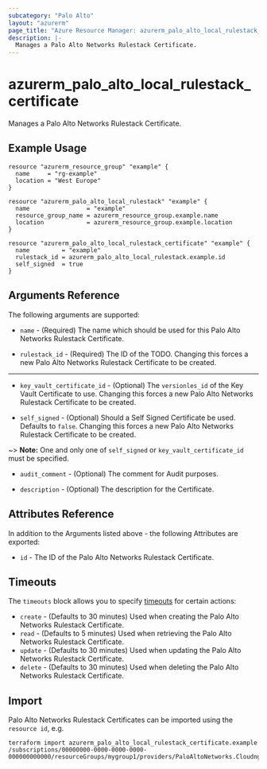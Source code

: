 ```yaml
---
subcategory: "Palo Alto"
layout: "azurerm"
page_title: "Azure Resource Manager: azurerm_palo_alto_local_rulestack_certificate"
description: |-
  Manages a Palo Alto Networks Rulestack Certificate.
---
```


# azurerm_palo_alto_local_rulestack_certificate

Manages a Palo Alto Networks Rulestack Certificate.

## Example Usage

```hcl
resource "azurerm_resource_group" "example" {
  name     = "rg-example"
  location = "West Europe"
}

resource "azurerm_palo_alto_local_rulestack" "example" {
  name                = "example"
  resource_group_name = azurerm_resource_group.example.name
  location            = azurerm_resource_group.example.location
}

resource "azurerm_palo_alto_local_rulestack_certificate" "example" {
  name         = "example"
  rulestack_id = azurerm_palo_alto_local_rulestack.example.id
  self_signed  = true
}
```

## Arguments Reference

The following arguments are supported:

* `name` - (Required) The name which should be used for this Palo Alto Networks Rulestack Certificate.

* `rulestack_id` - (Required) The ID of the TODO. Changing this forces a new Palo Alto Networks Rulestack Certificate to be created.

---

* `key_vault_certificate_id` - (Optional) The `versionles_id` of the Key Vault Certificate to use. Changing this forces a new Palo Alto Networks Rulestack Certificate to be created.

* `self_signed` - (Optional) Should a Self Signed Certificate be used. Defaults to `false`. Changing this forces a new Palo Alto Networks Rulestack Certificate to be created.

~> **Note:** One and only one of `self_signed` or `key_vault_certificate_id` must be specified.

* `audit_comment` - (Optional) The comment for Audit purposes.

* `description` - (Optional) The description for the Certificate.

## Attributes Reference

In addition to the Arguments listed above - the following Attributes are exported: 

* `id` - The ID of the Palo Alto Networks Rulestack Certificate.

## Timeouts

The `timeouts` block allows you to specify [timeouts](https://www.terraform.io/language/resources/syntax#operation-timeouts) for certain actions:

* `create` - (Defaults to 30 minutes) Used when creating the Palo Alto Networks Rulestack Certificate.
* `read` - (Defaults to 5 minutes) Used when retrieving the Palo Alto Networks Rulestack Certificate.
* `update` - (Defaults to 30 minutes) Used when updating the Palo Alto Networks Rulestack Certificate.
* `delete` - (Defaults to 30 minutes) Used when deleting the Palo Alto Networks Rulestack Certificate.

## Import

Palo Alto Networks Rulestack Certificates can be imported using the `resource id`, e.g.

```shell
terraform import azurerm_palo_alto_local_rulestack_certificate.example /subscriptions/00000000-0000-0000-0000-000000000000/resourceGroups/mygroup1/providers/PaloAltoNetworks.Cloudngfw/localRulestacks/myLocalRulestack/certificates/myCertificate
```
